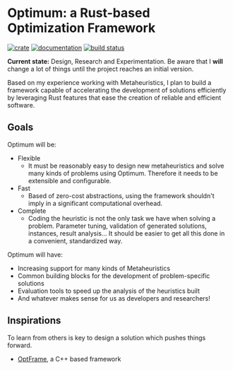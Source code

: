 # Optimum: a Rust-based Optimization Framework

[![crate](https://img.shields.io/crates/v/optimum.svg)](https://crates.io/crates/optimum)
[![documentation](https://docs.rs/optimum/badge.svg)](https://docs.rs/optimum)
[![build status](https://github.com/dbofmmbt/optimum/workflows/main/badge.svg)](https://github.com/dbofmmbt/optimum/actions)

**Current state:** Design, Research and Experimentation. Be aware that I **will** change a lot of things until the project reaches an initial version.

Based on my experience working with Metaheuristics, I plan to build a framework capable of accelerating the development of solutions efficiently by leveraging Rust features that ease the creation of reliable and efficient software.

## Goals

Optimum will be:

- Flexible
  - It must be reasonably easy to design new metaheuristics and solve many kinds of problems using Optimum. Therefore it needs to be extensible and configurable.
- Fast
  - Based of zero-cost abstractions, using the framework shouldn't imply in a significant computational overhead.
- Complete
  - Coding the heuristic is not the only task we have when solving a problem. Parameter tuning, validation of generated solutions, instances, result analysis... It should be easier to get all this done in a convenient, standardized way.

Optimum will have:

- Increasing support for many kinds of Metaheuristics
- Common building blocks for the development of problem-specific solutions
- Evaluation tools to speed up the analysis of the heuristics built
- And whatever makes sense for us as developers and researchers!

## Inspirations

To learn from others is key to design a solution which pushes things forward.

- [OptFrame](https://github.com/optframe/optframe), a C++ based framework
